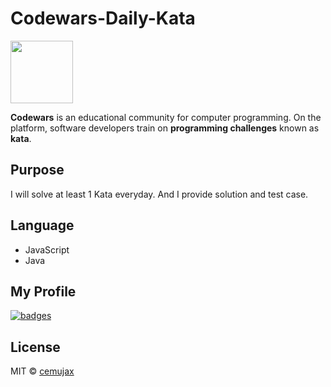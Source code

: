 # Codewars-Daily-Kata

<a title="codewars page" href="https://www.codewars.com"><img src="https://i.imgur.com/p7cQPv5.jpg" width="100" height="100" ></a>

**Codewars** is an educational community for computer programming. On the platform, software developers train on **programming challenges** known as **kata**.

## Purpose

I will solve at least 1 Kata everyday. And I provide solution and test case.

## Language

- JavaScript
- Java

## My Profile

[![badges](https://www.codewars.com/users/cemujax/badges/large)](https://www.codewars.com/users/cemujax)

## License

MIT © [cemujax](https://github.com/cemujax)
